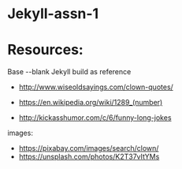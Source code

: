 # Jekyll-assn-1

# Resources:
Base --blank Jekyll build as reference

- http://www.wiseoldsayings.com/clown-quotes/

- https://en.wikipedia.org/wiki/1289_(number)

- http://kickasshumor.com/c/6/funny-long-jokes

images:
- https://pixabay.com/images/search/clown/
- https://unsplash.com/photos/K2T37vItYMs
